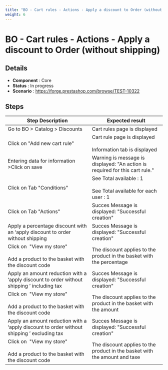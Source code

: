 ```yaml
---
title: "BO - Cart rules - Actions - Apply a discount to Order (without shipping)"
weight: 6
---
```


# BO - Cart rules - Actions - Apply a discount to Order (without shipping)
## Details
* **Component** : Core
* **Status** : In progress
* **Scenario** : https://forge.prestashop.com/browse/TEST-10322

## Steps
| Step Description | Expected result |
| ----- | ----- |
| Go to BO > Catalog > Discounts | Cart rules page is displayed |
| Click on "Add new cart rule" | Cart rule page is displayed<br><br>Information tab is displayed |
| Entering data for information >Click on save | Warning is message is displayed: "An action is required for this cart rule." |
| Click on Tab "Conditions" | See Total available : 1<br><br>See Total available for each user : 1 |
| Click on Tab "Actions" | Succes Message is displayed: "Successful creation" |
| Apply a percentage discount with an ‘apply discount to order without shipping | Succes Message is displayed: "Successful creation" |
| Click on  "View my store" <br><br>Add a product to the basket with the discount code | The discount applies to the product in the basket with the percentage |
| Apply an amount reduction with a ‘apply discount to order without shipping ’ including tax | Succes Message is displayed: "Successful creation" |
| Click on  "View my store" <br><br>Add a product to the basket with the discount code | The discount applies to the product in the basket with the amount |
| Apply an amount reduction with a ‘apply discount to order without shipping ’ excluding tax | Succes Message is displayed: "Successful creation" |
| Click on  "View my store" <br><br>Add a product to the basket with the discount code | The discount applies to the product in the basket with the amount and taxe |
